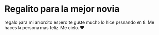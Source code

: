# Regalito para la mejor novia
regalo para mi amorcito espero te guste mucho lo hice pesnando en ti. Me haces la persona mas feliz. Me  cielo. ❤ 

